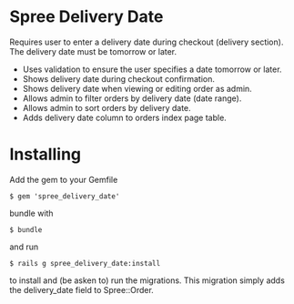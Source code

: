 Spree Delivery Date
=================

Requires user to enter a delivery date during checkout (delivery section). The delivery date must be tomorrow or later.

* Uses validation to ensure the user specifies a date tomorrow or later.
* Shows delivery date during checkout confirmation.
* Shows delivery date when viewing or editing order as admin.
* Allows admin to filter orders by delivery date (date range).
* Allows admin to sort orders by delivery date.
* Adds delivery date column to orders index page table.

Installing
=======

Add the gem to your Gemfile

    $ gem 'spree_delivery_date'

bundle with

    $ bundle

and run

    $ rails g spree_delivery_date:install

to install and (be asken to) run the migrations. This migration simply adds the delivery_date field to Spree::Order.
